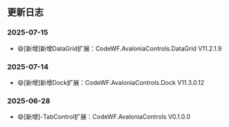 ## 更新日志

### 2025-07-15
- 😄[新增]新增DataGrid扩展：CodeWF.AvaloniaControls.DataGrid   V11.2.1.9

### 2025-07-14
- 😄[新增]新增Dock扩展：CodeWF.AvaloniaControls.Dock   V11.3.0.12

### 2025-06-28
- 😄[新增]-TabControl扩展：CodeWF.AvaloniaControls     V0.1.0.0